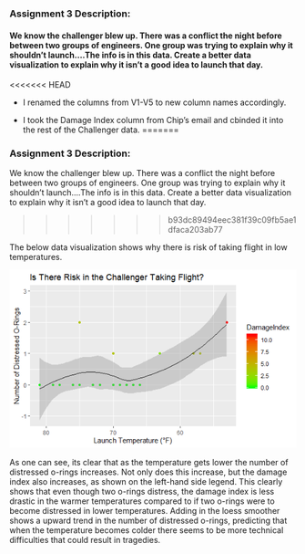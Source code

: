 ### Assignment 3 Description:

#### We know the challenger blew up. There was a conflict the night before between two groups of engineers. One group was trying to explain why it shouldn’t launch….The info is in this data. Create a better data visualization to explain why it isn’t a good idea to launch that day.

<<<<<<< HEAD
  - I renamed the columns from V1-V5 to new column names accordingly.

  - I took the Damage Index column from Chip’s email and cbinded it into
    the rest of the Challenger data.
=======
### Assignment 3 Description: 
We know the challenger blew up. There was a conflict the night before between two groups of engineers. One group was trying to explain why it shouldn’t launch….The info is in this data. Create a better data visualization to explain why it isn’t a good idea to launch that day.
>>>>>>> b93dc89494eec381f39c09fb5ae1dfaca203ab77

The below data visualization shows why there is risk of taking flight in
low temperatures.

![](ChallengerVisualization.png)

As one can see, its clear that as the temperature gets lower the number
of distressed o-rings increases. Not only does this increase, but the
damage index also increases, as shown on the left-hand side legend. This
clearly shows that even though two o-rings distress, the damage index is
less drastic in the warmer temperatures compared to if two o-rings were
to become distressed in lower temperatures. Adding in the loess smoother
shows a upward trend in the number of distressed o-rings, predicting
that when the temperature becomes colder there seems to be more
technical difficulties that could result in tragedies.
